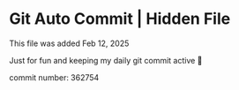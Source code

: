 # Git Auto Commit | Hidden File

This file was added Feb 12, 2025

Just for fun and keeping my daily git commit active 🤪

commit number: 362754
